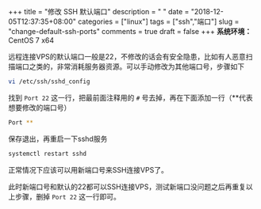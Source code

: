 +++
title = "修改 SSH 默认端口"
description = " "
date = "2018-12-05T12:37:35+08:00"
categories = ["linux"]
tags = ["ssh","端口"]
slug = "change-default-ssh-ports"
comments = true
draft = false
+++
**系统环境：** CentOS 7 x64

远程连接VPS的默认端口一般是22，不修改的话会有安全隐患，比如有人恶意扫描端口之类的，非常消耗服务器资源。可以手动修改为其他端口号，步骤如下

```bash
vi /etc/ssh/sshd_config
```

找到 `Port 22` 这一行，把最前面注释用的 `#` 号去掉，再在下面添加一行（**代表想要修改的端口号）

```bash
Port **
```

保存退出，再重启一下sshd服务

```bash
systemctl restart sshd
```

正常情况下应该可以用新端口号来SSH连接VPS了。

此时新端口号和默认的22都可以SSH连接VPS，测试新端口没问题之后再重复以上步骤，删掉 `Port 22` 这一行即可。